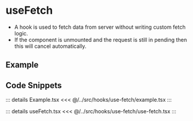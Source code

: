 # useFetch

- A hook is used to fetch data from server without writing custom fetch logic.
- If the component is unmounted and the request is still in pending then this will cancel automatically.

## Example

<div ref="el" />

<script setup>
import { createElement } from 'react'
import { createRoot } from 'react-dom/client'
import { ref, onMounted } from 'vue'
import Example from '../../src/hooks/use-fetch/example.tsx'
import useFetch from '../../src/hooks/use-fetch/use-fetch'

const el = ref()
onMounted(() => {
   const root = createRoot(el.value)
   root.render(createElement(Example, {}, null))
})
</script>

## Code Snippets

::: details Example.tsx
<<< @/../src/hooks/use-fetch/example.tsx
:::

::: details useFetch.tsx
<<< @/../src/hooks/use-fetch/use-fetch.tsx
:::
